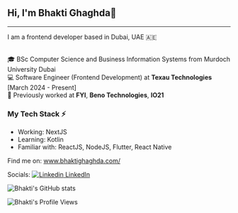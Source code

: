 ## Hi, I'm Bhakti Ghaghda👋
---
I am a frontend developer based in Dubai, UAE 🇦🇪

<br>🎓 BSc Computer Science and Business Information Systems from Murdoch University Dubai
<br>💻 Software Engineer (Frontend Development) at **Texau Technologies** [March 2024 - Present]
<br>💼 Previously worked at **FYI**, **Beno Technologies**, **IO21**

### My Tech Stack ⚡

- Working: NextJS
- Learning: Kotlin
- Familiar with: ReactJS, NodeJS, Flutter, React Native

Find me on: www.bhaktighaghda.com/

Socials:
[![Linkedin](https://i.stack.imgur.com/gVE0j.png) LinkedIn](https://www.linkedin.com/in/bhakti-ghaghda/) 

![Bhakti's GitHub stats](https://github-readme-stats.vercel.app/api?username=Butkii&theme=cobalt&show_icons=true)

<p align="left"> <img src="https://komarev.com/ghpvc/?username=Butkii" alt="Bhakti's Profile Views" /> </p>
